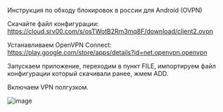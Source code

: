 Инструкция по обходу блокировок в россии для Android (OVPN)

Скачайте файл конфигурации: https://cloud.srv00.com/s/osTWotB2Rm3mq8F/download/client2.ovpn

Устанавливаем OpenVPN Connect: https://play.google.com/store/apps/details?id=net.openvpn.openvpn

Запускаем приложение, переходим в пункт FILE, импортируем файл конфигурации который скачивали ранее, жмем ADD.

Включаем VPN полгузком.

![image](https://cloud.srv00.com/apps/files_sharing/publicpreview/KPTRyaQneEgwgeb?x=1908&y=572&a=true&file=img4.jpg&scalingup=0)
